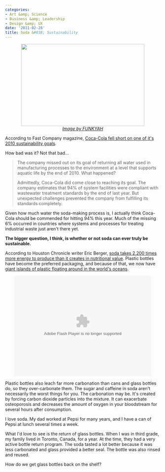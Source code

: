 ```yaml
---
categories:
- Art &amp; Science
- Business &amp; Leadership
- Design &amp; UX
date: '2011-02-28'
title: Soda &#038; Sustainability
---
```


<p align="center"><img src="https://gomakethings.com/wp-content/uploads/2011/02/Coca-Cola-400x266.jpg" alt="" title="Coca-Cola" width="400" height="266" class="alignnone size-medium wp-image-136" /><br><em><a href="http://www.flickr.com/photos/96547648@N00/248358204/">Image by FUNKYAH</a></em></p>

According to Fast Company magazine, <a href="http://www.fastcompany.com/1725743/coca-cola-falls-short-on-sustainability-goal">Coca-Cola fell short on one of it's 2010 sustainability goals</a>.

How bad was it? Not that bad...

<blockquote>The company missed out on its goal of returning all water used in manufacturing processes to the environment at a level that supports aquatic life by the end of 2010. What happened?

Admittedly, Coca-Cola did come close to reaching its goal. The company estimates that 94% of system facilities were compliant with wastewater treatment standards by the end of last year. But unexpected challenges prevented the company from fulfilling its standards completely. </blockquote>

Given how much water the soda-making process is, I actually think Coca-Cola should be commended for hitting 94% this year. Much of the missing 6% occurred in countries where systems and processes for treating industrial waste just aren't there yet.

<strong>The bigger question, I think, is whether or not soda can ever truly be sustainable.</strong>

According to Houston Chronicle writer Eric Berger, <a href="http://blogs.chron.com/sciguy/archives/2009/06/how_much_energy_does_it_take_to_make_a_can_of_diet.html">soda takes 2,200 times more energy to produce than it creates in nutritional value</a>. Plastic bottles have become the preferred packaging, and because of that, we now have <a href="http://www.ted.com/talks/capt_charles_moore_on_the_seas_of_plastic.html">giant islands of plastic floating around in the world's oceans</a>.

<p align="center"><object width="446" height="326"><param name="movie" value="http://video.ted.com/assets/player/swf/EmbedPlayer.swf"></param><param name="allowFullScreen" value="true" /><param name="allowScriptAccess" value="always"/><param name="wmode" value="transparent"></param><param name="bgColor" value="#ffffff"></param> <param name="flashvars" value="vu=http://video.ted.com/talks/dynamic/CharlesMoore_2009U-medium.flv&su=http://images.ted.com/images/ted/tedindex/embed-posters/CharlesMoore-2009U.embed_thumbnail.jpg&vw=432&vh=240&ap=0&ti=470&introDuration=15330&adDuration=4000&postAdDuration=830&adKeys=talk=capt_charles_moore_on_the_seas_of_plastic;year=2009;theme=bold_predictions_stern_warnings;theme=ocean_stories;theme=to_boldly_go;theme=a_greener_future;event=TED2009;&preAdTag=tconf.ted/embed;tile=1;sz=512x288;" /><embed src="http://video.ted.com/assets/player/swf/EmbedPlayer.swf" pluginspace="http://www.macromedia.com/go/getflashplayer" type="application/x-shockwave-flash" wmode="transparent" bgColor="#ffffff" width="446" height="326" allowFullScreen="true" allowScriptAccess="always" flashvars="vu=http://video.ted.com/talks/dynamic/CharlesMoore_2009U-medium.flv&su=http://images.ted.com/images/ted/tedindex/embed-posters/CharlesMoore-2009U.embed_thumbnail.jpg&vw=432&vh=240&ap=0&ti=470&introDuration=15330&adDuration=4000&postAdDuration=830&adKeys=talk=capt_charles_moore_on_the_seas_of_plastic;year=2009;theme=bold_predictions_stern_warnings;theme=ocean_stories;theme=to_boldly_go;theme=a_greener_future;event=TED2009;"></embed></object></p>

Plastic bottles also leach far more carbonation than cans and glass bottles do, so they over-carbonate them. The sugar and caffeine in soda aren't necessarily the worst things for you. The carbonation may be. It's created by forcing carbon dioxide particles into the mixture. It can exacerbate osteoporosis and decreases the amount of oxygen in your bloodstream for several hours after consumption.

I love soda. My dad worked at Pepsi for many years, and I have a can of Pepsi at lunch several times a week.

What I'd love to see is the return of glass bottles. When I was in third grade, my family lived in Toronto, Canada, for a year. At the time, they had a very active bottle return program. The soda tasted a lot better because it was less carbonated and glass provided a better seal. The bottle was also rinsed and reused.

How do we get glass bottles back on the shelf?